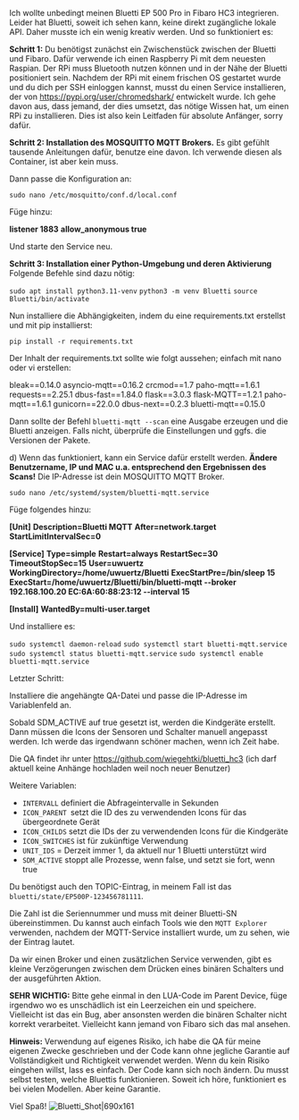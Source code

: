 Ich wollte unbedingt meinen Bluetti EP 500 Pro in Fibaro HC3 integrieren. Leider hat Bluetti, soweit ich sehen kann, keine direkt zugängliche lokale API. Daher musste ich ein wenig kreativ werden. Und so funktioniert es:

**Schritt 1:** Du benötigst zunächst ein Zwischenstück zwischen der Bluetti und Fibaro. Dafür verwende ich einen Raspberry Pi mit dem neuesten Raspian. Der RPi muss Bluetooth nutzen können und in der Nähe der Bluetti positioniert sein. Nachdem der RPi mit einem frischen OS gestartet wurde und du dich per SSH einloggen kannst, musst du einen Service installieren, der von https://pypi.org/user/chromedshark/ entwickelt wurde. Ich gehe davon aus, dass jemand, der dies umsetzt, das nötige Wissen hat, um einen RPi zu installieren. Dies ist also kein Leitfaden für absolute Anfänger, sorry dafür.

**Schritt 2: Installation des MOSQUITTO MQTT Brokers.** Es gibt gefühlt tausende Anleitungen dafür, benutze eine davon. Ich verwende diesen als Container, ist aber kein muss.

Dann passe die Konfiguration an:

`sudo nano /etc/mosquitto/conf.d/local.conf`

Füge hinzu:

**listener 1883**
**allow_anonymous true**

Und starte den Service neu.

**Schritt 3: Installation einer Python-Umgebung und deren Aktivierung**
Folgende Befehle sind dazu nötig:

`sudo apt install python3.11-venv`
`python3 -m venv Bluetti`
`source Bluetti/bin/activate`

Nun installiere die Abhängigkeiten, indem du eine requirements.txt erstellst und mit pip installierst:

`pip install -r requirements.txt`

Der Inhalt der requirements.txt sollte wie folgt aussehen; einfach mit nano oder vi erstellen:

bleak==0.14.0
asyncio-mqtt==0.16.2
crcmod==1.7
paho-mqtt==1.6.1
requests==2.25.1
dbus-fast==1.84.0
flask==3.0.3
flask-MQTT==1.2.1
paho-mqtt==1.6.1
gunicorn==22.0.0
dbus-next==0.2.3
bluetti-mqtt==0.15.0

Dann sollte der Befehl `bluetti-mqtt --scan` eine Ausgabe erzeugen und die Bluetti anzeigen. Falls nicht, überprüfe die Einstellungen und ggfs. die Versionen der Pakete.

d) Wenn das funktioniert, kann ein Service dafür erstellt werden. **Ändere Benutzername, IP und MAC u.a. entsprechend den Ergebnissen des Scans!** Die IP-Adresse ist dein MOSQUITTO MQTT Broker.

`sudo nano /etc/systemd/system/bluetti-mqtt.service`

Füge folgendes hinzu:

**[Unit]**
**Description=Bluetti MQTT**
**After=network.target**
**StartLimitIntervalSec=0**

**[Service]**
**Type=simple**
**Restart=always**
**RestartSec=30**
**TimeoutStopSec=15**
**User=uwuertz**
**WorkingDirectory=/home/uwuertz/Bluetti**
**ExecStartPre=/bin/sleep 15**
**ExecStart=/home/uwuertz/Bluetti/bin/bluetti-mqtt --broker 192.168.100.20 EC:6A:60:88:23:12 --interval 15**

**[Install]**
**WantedBy=multi-user.target**

Und installiere es:

`sudo systemctl daemon-reload`
`sudo systemctl start bluetti-mqtt.service`
`sudo systemctl status bluetti-mqtt.service`
`sudo systemctl enable bluetti-mqtt.service`

Letzter Schritt:

Installiere die angehängte QA-Datei und passe die IP-Adresse im Variablenfeld an.

Sobald SDM_ACTIVE auf true gesetzt ist, werden die Kindgeräte erstellt. Dann müssen die Icons der Sensoren und Schalter manuell angepasst werden. Ich werde das irgendwann schöner machen, wenn ich Zeit habe.

Die QA findet ihr unter https://github.com/wiegehtki/bluetti_hc3 (ich darf aktuell keine Anhänge hochladen weil noch neuer Benutzer)

Weitere Variablen:

* `INTERVALL` definiert die Abfrageintervalle in Sekunden
* `ICON_PARENT `setzt die ID des zu verwendenden Icons für das übergeordnete Gerät
* `ICON_CHILDS` setzt die IDs der zu verwendenden Icons für die Kindgeräte
* `ICON_SWITCHES` ist für zukünftige Verwendung
* `UNIT_IDS` = Derzeit immer 1, da aktuell nur 1 Bluetti unterstützt wird
* `SDM_ACTIVE` stoppt alle Prozesse, wenn false, und setzt sie fort, wenn true

Du benötigst auch den TOPIC-Eintrag, in meinem Fall ist das `bluetti/state/EP500P-123456781111`. 

Die Zahl ist die Seriennummer und muss mit deiner Bluetti-SN übereinstimmen. Du kannst auch einfach Tools wie den `MQTT Explorer` verwenden, nachdem der MQTT-Service installiert wurde, um zu sehen, wie der Eintrag lautet. 

Da wir einen Broker und einen zusätzlichen Service verwenden, gibt es kleine Verzögerungen zwischen dem Drücken eines binären Schalters und der ausgeführten Aktion.

**SEHR WICHTIG:** Bitte gehe einmal in den LUA-Code im Parent Device, füge irgendwo wo es unschädlich ist ein Leerzeichen ein und speichere. Vielleicht ist das ein Bug, aber ansonsten werden die binären Schalter nicht korrekt verarbeitet. Vielleicht kann jemand von Fibaro sich das mal ansehen.

**Hinweis:** Verwendung auf eigenes Risiko, ich habe die QA für meine eigenen Zwecke geschrieben und der Code kann ohne jegliche Garantie auf Vollständigkeit und Richtigkeit verwendet werden. Wenn du kein Risiko eingehen willst, lass es einfach. Der Code kann sich noch ändern. Du musst selbst testen, welche Bluettis funktionieren. Soweit ich höre, funktioniert es bei vielen Modellen. Aber keine Garantie.

Viel Spaß!
![Bluetti_Shot|690x161](upload://plaR3Ijmxv5wggaPTZDrdPaTOhg.png)
